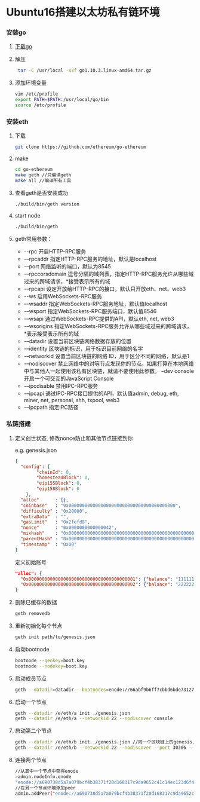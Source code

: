# Ubuntu16搭建以太坊私有链环境

### 安装go

1. [下载go](https://dl.google.com/go/go1.10.3.linux-amd64.tar.gz)

2. 解压

   ``` bash
    tar -C /usr/local -xzf go1.10.3.linux-amd64.tar.gz
   ```

3. 添加环境变量

   ``` bash
   vim /etc/profile
   export PATH=$PATH:/usr/local/go/bin
   source /etc/profile
   ```


### 安装eth

1. 下载

   ``` bash
   git clone https://github.com/ethereum/go-ethereum
   ```

2. make

   ```bash
   cd go-ethereum
   make geth //只编译geth
   make all //编译所有工具
   ```

3. 查看geth是否安装成功

   ``` bash
   ./build/bin/geth version
   ```

4. start node

   ```bash
   ./build/bin/geth
   ```

5. geth常用参数：
   - --rpc 开启HTTP-RPC服务
   - -–rpcaddr 指定HTTP-RPC服务的地址，默认是localhost
   - -–port 网络监听的端口，默认为8545
   - -–rpccorsdomain 逗号分隔的域列表，指定HTTP-RPC服务允许从哪些域过来的跨域请求，*接受表示所有的域
   - -–rpcapi 设定开放给HTTP-RPC的接口，默认只开放eth、net、web3
   - --ws 启用WebSockets-RPC服务
   - –-wsaddr 指定WebSockets-RPC服务地址，默认值localhost
   - -–wsport 指定WebSockets-RPC服务端口，默认值8546
   - -–wsapi 通过WebSockets-RPC提供的API，默认eth, net, web3
   - -–wsorigins 指定WebSockets-RPC服务允许从哪些域过来的跨域请求，*表示接受表示所有的域
   - -–datadir 设置当前区块链网络数据存放的位置
   - -–identity 区块链的标识，用于标识目前网络的名字
   - -–networkid 设置当前区块链的网络 ID，用于区分不同的网络，默认是1
   - -–nodiscover 禁止网络中的对等节点发现你的节点。如果打算在本地网络中与其他人一起使用该私有区块链，就请不要使用此参数。 –dev console 开启一个可交互的JavaScript Console
   - -–ipcdisable 禁用IPC-RPC服务
   - -–ipcapi 通过IPC-RPC接口提供的API，默认值admin, debug, eth, miner, net, personal, shh, txpool, web3
   - -–ipcpath 指定IPC路径

### 私链搭建

1. 定义创世状态, 修改nonce防止和其他节点链接到你

   e.g. genesis.json

   ``` json
   {
     "config": {
           "chainId": 0,
           "homesteadBlock": 0,
           "eip155Block": 0,
           "eip158Block": 0
       },
     "alloc"      : {},
     "coinbase"   : "0x0000000000000000000000000000000000000000",
     "difficulty" : "0x20000",
     "extraData"  : "",
     "gasLimit"   : "0x2fefd8",
     "nonce"      : "0x0000000000000042",
     "mixhash"    : "0x0000000000000000000000000000000000000000000000000000000000000000",
     "parentHash" : "0x0000000000000000000000000000000000000000000000000000000000000000",
     "timestamp"  : "0x00"
   }
   ```

   定义初始账号

   ``` json
   "alloc": {
     "0x0000000000000000000000000000000000000001": {"balance": "111111111"},
     "0x0000000000000000000000000000000000000002": {"balance": "222222222"}
   }
   ```

2. 删除已缓存的数据

   ``` bash
   geth removedb
   ```

3. 重新初始化每个节点

   ``` bash
   geth init path/to/genesis.json
   ```

4. 启动bootnode

   ```bash
   bootnode --genkey=boot.key
   bootnode --nodekey=boot.key
   ```

5. 启动成员节点

   ```bash
   geth --datadir=datadir --bootnodes=enode://66abf9b6ff7cbbd6bde7312752dabd43cbaccd75a6af4e2560bc210817d032fd333189e4eb95b69a4beda2c304626d9509ef01662780c162c6ea5da7a22637c8@192.168.235.130:30301
   ```

6. 启动一个节点

   ```bash
   geth --datadir /e/eth/a init ./genesis.json
   geth --datadir /e/eth/a --networkid 22 --nodiscover console
   ```

7. 启动第二个节点

   ```bash
   geth --datadir /e/eth/b init ./genesis.json //同一个区块链上的genesis.json必须一样
   geth --datadir /e/eth/b --networkid 22 --nodiscover --port 30306 --rpc --rpcport 9545 --ipcdisable console
   ```

8. 连接两个节点

   ```bash
   //从其中一个节点中获得enode
   >admin.nodeInfo.enode
   "enode://a690738d5a7a079bcf4b38371f28d168317c9da9652c41c14ec123d6f4f1b13d3153b72fbe158ad39fc92d95403c5e17b510d71dfdf47a6a3aad7a182c1cd999@[::]:30303?discport=0"
   //在另一个节点环境添加peer
   admin.addPeer("enode://a690738d5a7a079bcf4b38371f28d168317c9da9652c41c14ec123d6f4f1b13d3153b72fbe158ad39fc92d95403c5e17b510d71dfdf47a6a3aad7a182c1cd999@[::]:30303?discport=0")
   ```


